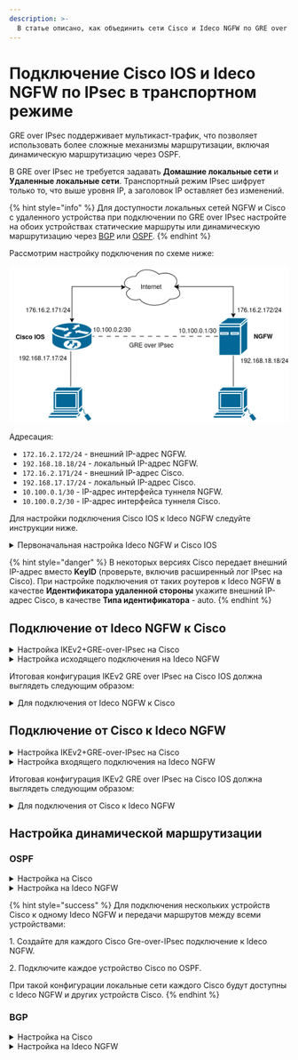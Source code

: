 ```yaml
---
description: >-
  В статье описано, как объединить сети Cisco и Ideco NGFW по GRE over IPsec с использованием PSK.
---
```


# Подключение Cisco IOS и Ideco NGFW по IPsec в транспортном режиме

GRE over IPsec поддерживает мультикаст-трафик, что позволяет использовать более сложные механизмы маршрутизации, включая динамическую маршрутизацию через OSPF.

В GRE over IPsec не требуется задавать **Домашние локальные сети** и **Удаленные локальные сети**. Транспортный режим IPsec шифрует только то, что выше уровня IP, а заголовок IP оставляет без изменений.

{% hint style="info" %}
Для доступности локальных сетей NGFW и Cisco с удаленного устройства при подключении по GRE over IPsec настройте на обоих устройствах статические маршруты или динамическую маршрутизацию через [BGP](/settings/services/bgp.md) или [OSPF](/settings/services/ospf.md).
{% endhint %}

Рассмотрим настройку подключения по схеме ниже:

![](/.gitbook/assets/connect-utm-to-cisco-via-ipsec.png)

Адресация:

* `172.16.2.172/24` - внешний IP-адрес NGFW.
* `192.168.18.18/24` - локальный IP-адрес NGFW.
* `172.16.2.171/24` - внешний IP-адрес Cisco.
* `192.168.17.17/24` - локальный IP-адрес Cisco.
* `10.100.0.1/30` - IP-адрес интерфейса туннеля NGFW.
* `10.100.0.2/30` - IP-адрес интерфейса туннеля Cisco.


Для настройки подключения Cisco IOS к Ideco NGFW следуйте инструкции ниже.

<details>

<summary>Первоначальная настройка Ideco NGFW и Cisco IOS</summary>

## Настройка Ideco NGFW

Настройте на Ideco NGFW локальный и внешний интерфейсы. Инструкция по настройке - в [статье](/installation/initial-setup.md).

## Настройка Cisco IOS через консоль

1\. Настройте локальный интерфейс:

```
enable
conf t
interface GigabitEthernet2
ip address <локальный IP Cisco> <маска подсети>
no shutdown
ip nat inside
exit
```

2\. Настройте внешний интерфейс:

```
interface GigabitEthernet1
ip address <внешний IP Cisco> <маска подсети>
no shutdown
ip nat outside
exit
```

3\. Проверьте наличие связи между внешними интерфейсами Ideco NGFW и Cisco. Для этого в консоли Cisco используйте команду `ping <внешний IP NGFW>`. Результат вывода команды - наличие ICMP-ответов.

4\. Создайте access-list и NAT для доступа из локальной сети в интернет:

```
ip access-list extended NAT
permit ip <локальная подсеть Cisco> <обратная маска подсети> any
exit
ip nat inside source list NAT interface gigabitEthernet 1 overload
``` 

5\. Сохраните настройки конфигурации:

```
write memory
```

5\. **После сохранения настроек проверьте, что из локальной сети Cisco присутствует доступ в интернет.**\
   Для этого перейдите на какой-нибудь сайт (например: [https://www.cisco.com/](https://www.cisco.com)) с устройства в локальной сети Cisco.

</details>

{% hint style="danger" %}
В некоторых версиях Cisco передает внешний IP-адрес вместо **KeyID** (проверьте, включив расширенный лог IPsec на Cisco). При настройке подключения от таких роутеров к Ideco NGFW в качестве **Идентификатора удаленной стороны** укажите внешний IP-адрес Cisco, в качестве **Типа идентификатора** - auto.
{% endhint %}

## Подключение от Ideco NGFW к Cisco

<details>

<summary>Настройка IKEv2+GRE-over-IPsec на Cisco</summary>

1\. Создайте proposal:

```
conf t
crypto ikev2 proposal ikev2proposal
encryption aes-cbc-256
integrity sha256
group 19
exit
```

2\. Создайте policy:

```
crypto ikev2 policy ikev2policy
match fvrf any
proposal ikev2proposal
exit
```

3\. Создайте peer (key-id - идентификатор удаленной стороны, т. е. Ideco NGFW):

* Для подключения от Ideco NGFW к Cisco:

```
crypto ikev2 keyring key
peer strongswan
address <внешний IP-адрес NGFW>
pre-shared-key local <psk>
pre-shared-key remote <psk>
exit
exit
```

* Для подключения от Cisco к Ideco NGFW:

```
crypto ikev2 keyring key
peer strongswan
address <внешний IP NGFW>
identity key-id <key-id> # Если Cisco передает IP вместо key-id, то identity address <внешний IP-адрес Cisco>
pre-shared-key local <psk>
pre-shared-key remote <psk>
exit
exit
```

4\. Создайте IKEv2 profile (key-id - идентификатор удаленной стороны, т. е. Ideco NGFW):

* Для подключения от Ideco NGFW к Cisco:

```
crypto ikev2 profile ikev2profile
match identity remote key-id <key-id>
authentication remote pre-share
authentication local pre-share
keyring local key
dpd 10 3 periodic
exit
```

* Для подключения от Cisco к Ideco NGFW:

```
crypto ikev2 profile ikev2profile
match identity remote address <внешний IP NGFW> 255.255.255.255
authentication remote pre-share
authentication local pre-share
keyring local key
dpd 10 3 periodic
exit
```

5\. Настройте шифрование в ESP:

```
crypto ipsec transform-set TS esp-gcm 256
mode transport
exit
```

6\. Настройте профиль IPsec:

```
crypto ipsec profile ikev2TSprofile
set transform-set TS
set pfs group19
set ikev2-profile ikev2profile
exit
```

7\. Создайте туннельный интерфейс:

```
interface Tunnel0
ip address <IP-адрес интерфейса туннеля Cisco> <маска подсети>
ip mtu 1400
tunnel source GigabitEthernet 1
tunnel destination <внешний IP-адрес NGFW>
tunnel protection ipsec profile ikev2TSprofile
exit
```

8\. Настройте динамическую маршрутизацию (BGP или OSPF) или статический маршрут до локальных сетей Ideco NGFW:

```
ip route <локальная подсеть за NGFW> <маска подсети> <IP интерфейса туннеля NGFW>
```

9\. Сохраните настройки конфигурации:

```
write memory
```

</details>


<details>

<summary>Настройка исходящего подключения на Ideco NGFW</summary>

Для настройки исходящего IPsec-подключения на Ideco NGFW выполните действия:

1\. В веб-интерфейсе Ideco NGFW откройте вкладку **Сервисы -> IPsec -> Исходящие подключения**.

2\. Добавьте новое подключение:

![](/.gitbook/assets/ipsec27.png)

   * **Название** - любое.
   * **Зона** - укажите зону для добавления IPSec подключения.
   * **Режим работы** - выберите **Транспортный**.
   * **Адрес удаленного устройства** - введите IP-адрес Cisco.
   * **IP-адрес интерфейса туннеля** - укажите IP-адрес интерфейса GRE-туннеля NGFW.
   * **Удаленный IP-адрес туннеля** - укажите IP-адрес интерфейса GRE-туннеля Cisco. Поле необязательное и заполняется для получения статистики о потере пакетов, средней задержке и джиттере.
   * **Тип аутентификации** - PSK.
   * **PSK** - будет сгенерирован случайный PSK-ключ. Он потребуется, чтобы настроить подключение в Cisco.
   * **NGFW идентификатор** - введенный ключ будет использоваться для идентификации исходящего подключения. Введите также этот идентификатор в Cisco.

3\. Проверьте, что подключение установилось (в столбце **Статусы** зеленым цветом будет подсвечена надпись **Установлено**).

4\. Проверьте наличие трафика между туннельными интерфейсами NGFW и Cisco. Для этого в консоли Cisco или терминале NGFW используйте утилиту `ping`.

</details>

Итоговая конфигурация IKEv2 GRE over IPsec на Cisco IOS должна выглядеть следующим образом:

<details>

<summary>Для подключения от Ideco NGFW к Cisco</summary>

```
crypto ikev2 proposal ikev2proposal
encryption aes-cbc-256
integrity sha256
group 2

!
crypto ikev2 policy ikev2policy
match fvrf any
proposal ikev2proposal
!
!
crypto ikev2 keyring key
 peer strongswan
  address <внешний IP-адрес NGFW>
  pre-shared-key local <psk>
  pre-shared-key remote <psk>
!
!
crypto ikev2 profile ikev2profile
 match identity remote key-id <key-id>
 authentication remote pre-share
 authentication local pre-share
 keyring local key
 dpd 10 3 periodic
!
!
crypto ipsec transform-set TS esp-gcm 256
 mode transport
!
!
crypto ipsec profile ikev2TSprofile
 set transform-set TS
 set pfs group2
 set ikev2-profile ikev2profile
!
!
interface Tunnel0
 ip address <IP-адрес интерфейса туннеля Cisco> <маска подсети>
 ip mtu 1400
 tunnel source GigabitEthernet 1
 tunnel destination <внешний IP-адрес NGFW>
 tunnel protection ipsec profile ikev2TSprofile
!
interface GigabitEthernet1
! внешний интерфейс
 ip address <внешний IP Cisco> <маска подсети>
 ip nat outside
 negotiation auto
 no mop enabled
 no mop sysid

interface GigabitEthernet2
! локальный интерфейс
 ip address <локальный IP Cisco> <маска подсети>
 ip nat inside
 negotiation auto
 no mop enabled
 no mop sysid
!
ip nat inside source list NAT interface GigabitEthernet1 overload
ip route <локальная подсеть за NGFW> <маска подсети> <IP интерфейса туннеля NGFW>
!
ip access-list extended NAT
 permit ip <локальная подсеть Cisco> <обратная маска подсети> any
```

</details>

## Подключение от Cisco к Ideco NGFW

<details>

<summary>Настройка IKEv2+GRE-over-IPsec на Cisco</summary>

1\. Создайте proposal:

```
conf t
crypto ikev2 proposal ikev2proposal
encryption aes-cbc-256
integrity sha256
group 19
exit
```

2\. Создайте policy:

```
crypto ikev2 policy ikev2policy
match fvrf any
proposal ikev2proposal
exit
```

3\. Создайте peer (key-id - идентификатор удаленной стороны, т. е. Ideco NGFW):

```
crypto ikev2 keyring key
peer strongswan
address <внешний IP NGFW>
identity key-id <key-id> # Если Cisco передает IP вместо key-id, то identity address <внешний IP-адрес Cisco>
pre-shared-key local <psk>
pre-shared-key remote <psk>
exit
exit
```

4\. Создайте IKEv2 profile (key-id - идентификатор удаленной стороны, т. е. Ideco NGFW):

```
crypto ikev2 profile ikev2profile
match identity remote address <внешний IP NGFW> 255.255.255.255
authentication remote pre-share
authentication local pre-share
keyring local key
dpd 10 3 periodic
exit
```

5\. Настройте шифрование в ESP:

```
crypto ipsec transform-set TS esp-gcm 256
mode transport
exit
```

6\. Настройте профиль IPsec:

```
crypto ipsec profile ikev2TSprofile
set transform-set TS
set pfs group19
set ikev2-profile ikev2profile
exit
```

7\. Создайте туннельный интерфейс:

```
interface Tunnel0
ip address <IP-адрес интерфейса туннеля Cisco> <маска подсети>
ip mtu 1400
tunnel source GigabitEthernet 1
tunnel destination <внешний IP-адрес NGFW>
tunnel protection ipsec profile ikev2TSprofile
exit
```

8\. Настройте динамическую маршрутизацию (BGP или OSPF) или статический маршрут до локальных сетей Ideco NGFW:

```
ip route <локальная подсеть за NGFW> <маска подсети> <IP интерфейса туннеля NGFW>
```

9\. Сохраните настройки конфигурации:

```
write memory
```

</details>

<details>

<summary>Настройка входящего подключения на Ideco NGFW</summary>

Для настройки входящего IPsec-подключения на Ideco NGFW выполните действия:

1\. В веб-интерфейсе Ideco NGFW откройте вкладку **Сервисы -> IPsec -> Устройства(входящие подключения)**.

2\. Добавьте новое подключение:

![](/.gitbook/assets/ipsec28.png)

   * **Название** - любое.
   * **Зона** - укажите зону для добавления IPsec-подключения.
   * **Режим работы** - выберите **Транспортный**.
   * **IP-адрес интерфейса туннеля** - укажите IP-адрес интерфейса GRE-туннеля NGFW.
   * **Удаленный IP-адрес туннеля** - укажите IP-адрес интерфейса GRE-туннеля Cisco. Поле необязательное и заполняется для получения статистики о потере пакетов, средней задержке и джиттере.
   * **Тип аутентификации** - PSK.
   * **PSK** - укажите PSK-ключ.
   * **Тип идентификатора** - keyid или auto, если Cisco передает IP-адрес вместо key-id.
   * **Идентификатор удаленной стороны** - вставьте идентификатор Cisco (параметр Key ID) или IP-адрес Cisco, если Cisco передает IP-адрес вместо key-id.

3\. Сохраните созданное подключение, затем нажмите на кнопку **Включить**.

4\. Проверьте, что подключение установлено (в столбце **Статусы** зеленым цветом будет подсвечена надпись **Установлено**).

5\. Проверьте наличие трафика между туннельными интерфейсами NGFW и Cisco. Для этого в консоли Cisco или терминале NGFW используйте утилиту `ping`.

</details>

Итоговая конфигурация IKEv2 GRE over IPsec на Cisco IOS должна выглядеть следующим образом:

<details>

<summary>Для подключения от Cisco к Ideco NGFW</summary>

```
crypto ikev2 proposal ikev2proposal
encryption aes-cbc-256
integrity sha256
group 2

!
crypto ikev2 policy ikev2policy
match fvrf any
proposal ikev2proposal
!
!
crypto ikev2 keyring key
 peer strongswan
  address <внешний IP NGFW>
  identity key-id <key-id> # Если Cisco передает IP вместо key-id, то identity address <внешний IP-адрес Cisco>
  pre-shared-key local <psk>
  pre-shared-key remote <psk>
!
!
crypto ikev2 profile ikev2profile
 match identity remote address <внешний IP NGFW> 255.255.255.255
 authentication remote pre-share
 authentication local pre-share
 keyring local key
!
!
crypto ipsec transform-set TS esp-gcm 256
 mode transport
!
!
crypto ipsec profile ikev2TSprofile
 set transform-set TS
 set pfs group2
 set ikev2-profile ikev2profile
!
!
interface Tunnel0
 ip address <IP-адрес интерфейса туннеля Cisco> <маска подсети>
 ip mtu 1400
 tunnel source GigabitEthernet 1
 tunnel destination <внешний IP-адрес NGFW>
 tunnel protection ipsec profile ikev2TSprofile
!
interface GigabitEthernet1
! внешний интерфейс
 ip address <внешний IP Cisco> <маска подсети>
 ip nat outside
 negotiation auto
 no mop enabled
 no mop sysid

interface GigabitEthernet2
! локальный интерфейс
 ip address <локальный IP Cisco> <маска подсети>
 ip nat inside
 negotiation auto
 no mop enabled
 no mop sysid
!
ip nat inside source list NAT interface GigabitEthernet1 overload
ip route <локальная подсеть за NGFW> <маска подсети> <IP интерфейса туннеля NGFW>
!
ip access-list extended NAT
 permit ip <локальная подсеть Cisco> <обратная маска подсети> any
```

</details>

## Настройка динамической маршрутизации

### OSPF

<details>

<summary>Настройка на Cisco</summary>

Настройте процесс OSPF на роутере (значение `area` должно совпадать на Cisco и NGFW):

```
conf t
router ospf 1
passive-interface default
 no passive-interface Tunnel0
 network <подсеть туннельного интерфейса Cisco> <обратная маска> area 0
 network <локальная подсеть Cisco> <обратная маска> area 0
exit
```

</details>

<details>

<summary>Настройка на Ideco NGFW</summary>

1\. Перейдите в раздел **Сервисы -> OSPF** и нажмите **Добавить**.

2\. Заполните поля:

![](/.gitbook/assets/ospf9.png)

* **Интерфейс** - выберите GRE-over-Ipsec интерфейс Ideco NGFW, настроенный ранее.
* **Название зоны** - введите номер зоны (значение `area`, должно совпадать на NGFW и Cisco). Можно ввести в виде числа или IP-адреса, нажав иконку ![](/.gitbook/assets/icon-ospf.png).
* **Вес** - введите стоимость маршрута.

3\. Нажмите **Сохранить**. 

4\. Включите модуль **OSPF**.

</details>

{% hint style="success" %}
Для подключения нескольких устройств Cisco к одному Ideco NGFW и передачи маршрутов между всеми устройствами:

1\. Создайте для каждого Cisco Gre-over-IPsec подключение к Ideco NGFW.

2\. Подключите каждое устройство Cisco по OSPF.

При такой конфигурации локальные сети каждого Cisco будут доступны с Ideco NGFW и других устройств Cisco.
{% endhint %}

### BGP

<details>

<summary>Настройка на Cisco</summary>

Настройте процесс BGP на роутере:

```
conf t
router bgp 3500
 neighbor <IP интерфейса туннеля NGFW> remote-as 3501
 neighbor <IP интерфейса туннеля NGFW> ebgp-multihop 2
 neighbor <IP интерфейса туннеля NGFW> update-source Tunnel0
 !
 address-family ipv4
  network <локальная подсеть Cisco> mask <маска подсети>
  neighbor <IP интерфейса туннеля NGFW> activate
 exit-address-family
```

</details>

<details>

<summary>Настройка на Ideco NGFW</summary>

1\. Перейдите в раздел **Сервисы -> BGP** и нажмите **Добавить**.

2\. В **Настройках** введите номер автономной системы в строку **Номер AS** и нажмите **Сохранить**.

3\. Заполните поля:

![](/.gitbook/assets/bgp3.png)

* **Исходящий интерфейс** - выберите **Любой**.
* **IP-адрес** - укажите IP-адрес интерфейса туннеля Cisco.
* **Номер AS** - номер AS Cisco (указанный в команде `router bgp 3500`).
* **Входящие сети** - укажите локальные сети Cisco.
* **Анонсируемые сети** - укажите локальные сети Ideco NGFW.

4\. Заполните **Дополнительные настройки** [BGP](/settings/services/bgp.md) и нажмите **Сохранить**.

5\. Включите модуль **BGP**.

</details>


